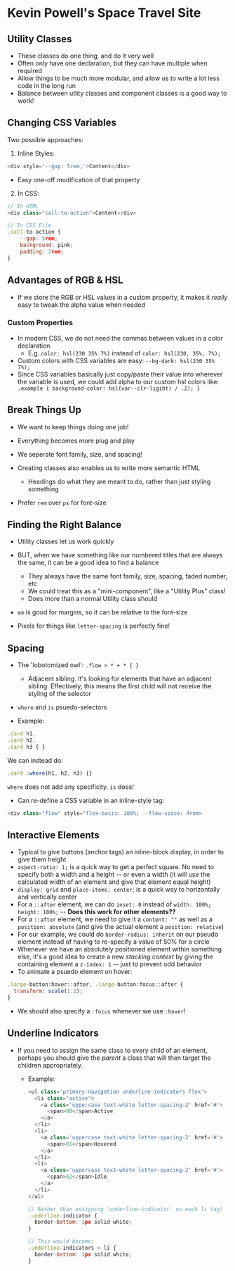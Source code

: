 # Kevin Powell's Space Travel Site

## Utility Classes

- These classes do one thing, and do it very well
- Often only have one declaration, but they can have multiple when required
- Allow things to be much more modular, and allow us to write a lot less code in the long run
- Balance between utlity classes and component classes is a good way to work!

## Changing CSS Variables

Two possible approaches:

1. Inline Styles:

```js
<div style='--gap: 5rem;'>Content</div>
```

- Easy one-off modification of that property

2. In CSS:

```js
// In HTML
<div class="call-to-action">Content</div>

// In CSS File
.call-to-action {
    --gap: 5rem;
    background: pink;
    padding: 2rem;
}
```

## Advantages of RGB & HSL

- If we store the RGB or HSL values in a custom property, it makes it _really_ easy to tweak the alpha value when needed

### Custom Properties

- In modern CSS, we do not need the commas between values in a color declaration
  - E.g. `color: hsl(230 35% 7%)` instead of `color: hsl(230, 35%, 7%);`
- Custom colors with CSS variables are easy: `--bg-dark: hsl(230 35% 7%);`
- Since CSS variables basically just copy/paste their value into wherever the variable is used, we could add alpha to our custom hsl colors like:
  ` .example { background-color: hsl(var--clr-ligiht) / .2); }`

## Break Things Up

- We want to keep things doing _one_ job!
- Everything becomes more plug and play
- We seperate font family, size, and spacing!
- Creating classes also enables us to write more semantic HTML

  - Headings do what they are meant to do, rather than just styling something

- Prefer `rem` over `px` for font-size

## Finding the Right Balance

- Utility classes let us work quickly
- BUT, when we have something like our numbered titles that are always the same, it can be a good idea to find a balance

  - They always have the same font family, size, spacing, faded number, etc
  - We could treat this as a "mini-component", like a "Utility Plus" class!
  - Does more than a normal Utility class should

- `em` is good for margins, so it can be relative to the font-size
- Pixels for things like `letter-spacing` is perfectly fine!

## Spacing

- The 'lobotomized owl': `.flow > * + * { }`

  - Adjacent sibling. It's looking for elements that have an adjacent sibling. Effectively, this means the first child will not receive the styling of the selector

- `where` and `is` psuedo-selectors
- Example:

```js
.card h1,
.card h2,
.card h3 { }
```

We can instead do:

```js
.card :where(h1, h2, h3) {}
```

`where` does not add any specificity. `is` does!

- Can re-define a CSS variable in an inline-style tag:

```js
<div class="flow" style="flex-basis: 100%; --flow-space: 4rem>
```

## Interactive Elements

- Typical to give buttons (anchor tags) an inline-block display, in order to give them height
- `aspect-ratio: 1;` is a quick way to get a perfect square. No need to specify both a width and a height -- or even a width (it will use the calculated width of an element and give that element equal height)
- `display: grid` and `place-items: center`; is a quick way to horizontally and vertically center
- For a `::after` element, we can do `inset: 0` instead of `width: 100%; height: 100%;` -- **Does this work for other elements??**
- For a `::after` element, we need to give it a `content: ""` as well as a `position: absolute` (and give the actual element a `position: relative`)
- For our example, we could do `border-radius: inherit` on our pseudo element instead of having to re-specify a value of 50% for a circle
- Whenever we have an absolutely positioned element within something else, it's a good idea to create a new _stacking context_ by giving the containing element a `z-index: 1` -- just to prevent odd behavior
- To animate a psuedo element on hover:

```js
.large-button:hover::after, .large-button:focus::after {
  transform: scale(1.2);
}
```

- We should also specify a `:focus` whenever we use `:hover`!

## Underline Indicators

- If you need to assign the same class to every child of an element, perhaps you should give the _parent_ a class that will then target the children appropriately.

  - Example:

    ```js
    <ul class='primary-navigation underline-indicators flex'>
      <li class="active">
        <a class='uppercase text-white letter-spacing-2' href='#'>
          <span>00</span>Active
        </a>
      </li>
      <li>
        <a class='uppercase text-white letter-spacing-2' href='#'>
          <span>01</span>Hovered
        </a>
      </li>
      <li>
        <a class='uppercase text-white letter-spacing-2' href='#'>
          <span>02</span>Idle
        </a>
      </li>
    </ul>

    // Rather than assigning 'underline-indicator' on each li tag!
    .underline-indicator {
      border-bottom: 1px solid white;
    }

    // This would become:
    .underline-indicators > li {
      border-bottom: 1px solid white;
    }
    ```

